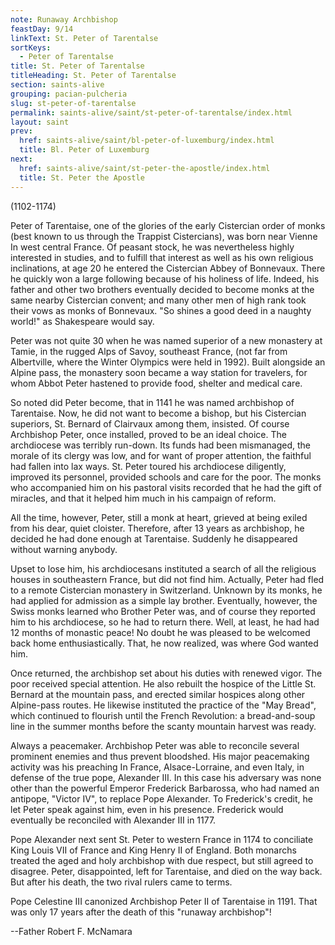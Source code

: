 ```yaml
---
note: Runaway Archbishop
feastDay: 9/14
linkText: St. Peter of Tarentalse
sortKeys:
  - Peter of Tarentalse
title: St. Peter of Tarentalse
titleHeading: St. Peter of Tarentalse
section: saints-alive
grouping: pacian-pulcheria
slug: st-peter-of-tarentalse
permalink: saints-alive/saint/st-peter-of-tarentalse/index.html
layout: saint
prev:
  href: saints-alive/saint/bl-peter-of-luxemburg/index.html
  title: Bl. Peter of Luxemburg
next:
  href: saints-alive/saint/st-peter-the-apostle/index.html
  title: St. Peter the Apostle
---
```

(1102-1174)

Peter of Tarentaise, one of the glories of the early Cistercian order of monks (best known to us through the Trappist Cistercians), was born near Vienne In west central France. Of peasant stock, he was nevertheless highly interested in studies, and to fulfill that interest as well as his own religious inclinations, at age 20 he entered the Cistercian Abbey of Bonnevaux. There he quickly won a large following because of his holiness of life. Indeed, his father and other two brothers eventually decided to become monks at the same nearby Cistercian convent; and many other men of high rank took their vows as monks of Bonnevaux. "So shines a good deed in a naughty world!" as Shakespeare would say.

Peter was not quite 30 when he was named superior of a new monastery at Tamie, in the rugged Alps of Savoy, southeast France, (not far from Albertville, where the Winter Olympics were held in 1992). Built alongside an Alpine pass, the monastery soon became a way station for travelers, for whom Abbot Peter hastened to provide food, shelter and medical care.

So noted did Peter become, that in 1141 he was named archbishop of Tarentaise. Now, he did not want to become a bishop, but his Cistercian superiors, St. Bernard of Clairvaux among them, insisted. Of course Archbishop Peter, once installed, proved to be an ideal choice. The archdiocese was terribly run-down. Its funds had been mismanaged, the morale of its clergy was low, and for want of proper attention, the faithful had fallen into lax ways. St. Peter toured his archdiocese diligently, improved its personnel, provided schools and care for the poor. The monks who accompanied him on his pastoral visits recorded that he had the gift of miracles, and that it helped him much in his campaign of reform.

All the time, however, Peter, still a monk at heart, grieved at being exiled from his dear, quiet cloister. Therefore, after 13 years as archbishop, he decided he had done enough at Tarentaise. Suddenly he disappeared without warning anybody.

Upset to lose him, his archdiocesans instituted a search of all the religious houses in southeastern France, but did not find him. Actually, Peter had fled to a remote Cistercian monastery in Switzerland. Unknown by its monks, he had applied for admission as a simple lay brother. Eventually, however, the Swiss monks learned who Brother Peter was, and of course they reported him to his archdiocese, so he had to return there. Well, at least, he had had 12 months of monastic peace! No doubt he was pleased to be welcomed back home enthusiastically. That, he now realized, was where God wanted him.

Once returned, the archbishop set about his duties with renewed vigor. The poor received special attention. He also rebuilt the hospice of the Little St. Bernard at the mountain pass, and erected similar hospices along other Alpine-pass routes. He likewise instituted the practice of the "May Bread", which continued to flourish until the French Revolution: a bread-and-soup line in the summer months before the scanty mountain harvest was ready.

Always a peacemaker. Archbishop Peter was able to reconcile several prominent enemies and thus prevent bloodshed. His major peacemaking activity was his preaching In France, Alsace-Lorraine, and even Italy, in defense of the true pope, Alexander III. In this case his adversary was none other than the powerful Emperor Frederick Barbarossa, who had named an antipope, "Victor IV", to replace Pope Alexander. To Frederick's credit, he let Peter speak against him, even in his presence. Frederick would eventually be reconciled with Alexander III in 1177.

Pope Alexander next sent St. Peter to western France in 1174 to conciliate King Louis VII of France and King Henry II of England. Both monarchs treated the aged and holy archbishop with due respect, but still agreed to disagree. Peter, disappointed, left for Tarentaise, and died on the way back. But after his death, the two rival rulers came to terms.

Pope Celestine III canonized Archbishop Peter II of Tarentaise in 1191. That was only 17 years after the death of this "runaway archbishop"!

\--Father Robert F. McNamara